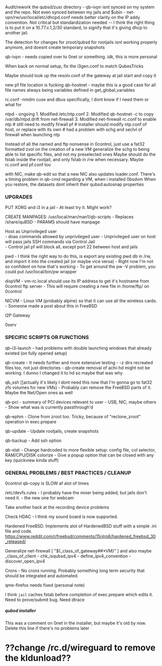 Audit/rework the qubsd/zusr directory
	- qb-ivpn isnt synced on my system and the repo. Not even synced between my jails and $ubin
	- net-vpn/rw/usr/local/etc/dhcpd.conf needs better clarity on the IP addy convention. Not critical but standardization needed
		-- I think the right thing is to put it on a 10.77.x.1,2/30 standard, to signify that it's giving dhcp to another jail.

The detection for changes for zroot/qubsd for rootjails isnt working properly anymore, and doesnt create temporary snapshots

qb-ivpn - needs copied over to 0net or something. idk, this is more personal

When back on normal setup, fix the i3gen.conf to match QubesTricks

Maybe should look up the resolv.conf of the gateway at jail start and copy it

new pf file location is fucking qb-hostnet - maybe this is a good case for all file names always being variables defined in get_global_variables

rc.conf -nmdm cuse and dbus specifically, I dont know if I need them or what for

ntpd - ongoing
	1. Modified /etc/ntp.conf
	2. Modified qb-hostnet -c to copy /var/db/ntpd.drift from net-firewall
	3. Modified net-firewall rc.conf to enable ntp 
	# still need to modify firwall pf
	# installer should modify ntp.conf of host, or replace with its own
	# had a problem with schg and seclvl of firewall when launching ntp

Instead of all the named and ftp nonsense in 0control, just use a fat32 formatted zvol on the creation of a new VM
generalize the schg to being able to list specific files, and not my preselected ones
Maybe should do the fstab inside the rootjail, and only fstab in /rw when necessary. Maybe rc.conf and pf.conf too

with NIC, make qb-edit so that a new NIC also updates loader.conf.
There's a timing problem in qb-cmd regarding a VM, when i installed 0bsdvm
When you restore, the datasets dont inherit their qubsd:autosnap properties


### UPGRADES

PUT XORG and i3 in a jail - At least try it. Might work?

CREATE MANPAGES:  /usr/local/man/man1/qb-scripts
	- Replaces /share/quBSD
	- PARAMS should have manpage

Host as Unprivileged user     
	- doas commands allowed by unprivileged user
	- Unprivileged user on host will pass jails SSH commands via Control Jail     
	- Control jail pf will block all, except port 22 between host and jails     

pwd
	- I think the right way to do this, is export any existing pwd db in /rw, and import it into the created jail (or maybe vice versa) 
	- Right now I'm not so confident on how that's working
	- To get around the pw -V problem, you could put /usr/local/bin/pw wrapper

dispVM
	- vm-rc.local should use its IP address to get it's hostname from 0control ftp server
		- This will require creating a new file in /home/ftp/<IPaddr> on 0control

NICVM - Linux VM (probably alpine) so that it can use all the wireless cards. 
     - Someone made a post about this in FreeBSD

I2P Gateway

0serv 


### SPECIFIC SCRIPTS OR FUNCTIONS

qb-i3-launch - had problems with double launching windows that already existed (on fully opened setup)

qb-create
	- It needs further and more extensive testing 
	- -z dirs recreated files too, not just directories
	- qb-create removal of achi-hd might not be working. I dunno I changed it to hd so maybe that was why

qb_ssh [[actually it's likely I dont need this now that I'm gonna go to fat32 zfs volumes for new VMs)
	- Probably can remove the FreeBSD parts of it. Maybe the Net/Open ones as well 

qb-pci
	- summary of PCI devices relevant to user
	- USB, NIC, maybe others
	- Show what was is currently passthrough'd

qb-ephm - Clone from zroot too. Tricky, because of "reclone_zroot" operation in exec.prepare 

qb-update - Update rootjails, create snapshots

qb-backup - Add ssh option

qb-stat
	- Change hardcoded to more flexible setup: config file, col selector, RAM/CPU/DISK colorize
	- Give a popup option that can be closed with any key (quickview kinda stuff)



### GENERAL PROBLEMS / BEST PRACTICES / CLEANUP

0control qb-copy is SLOW af alot of times

/etc/devfs.rules
	- I probably have the mixer being added, but jails don't need it.
	- the new one for webcam

Take another hack at the recording device problems

Check HDAC - I think my sound board is now supported.

Hardened FreeBSD. Implements alot of HardenedBSD stuff with a simple .ini file and code.
https://www.reddit.com/r/freebsd/comments/15nlrp6/hardened_freebsd_30_released/

Generalize net-firewall
	[ "${_class_of_gateway##*VM}" ] and also maybe _class_of_client
	- chk_isqubsd_ipv4 - define_ipv4_convention - discover_open_ipv4

Crons - No crons running. Probably something long term security that should be integrated and automated.

qme-firefox needs fixed (personal note)

I think `jail` caches fstab before completion of exec.prepare which edits it. Need to prove/submit bug. Need dtrace


##### qubsd installer #######

This was a comment on 0net in the installer, but maybe it's old by now. Delete this line if there's no problems later
# ??change /rc.d/wireguard to remove the kldunload??


